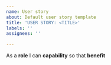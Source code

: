 ```yaml
---
name: User story
about: Default user story template
title: 'USER STORY: <TITLE>'
labels: ''
assignees: ''

---
```


As a **role** I can **capability** so that **benefit**
